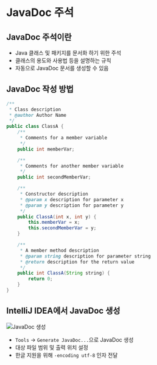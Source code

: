 # JavaDoc 주석

## JavaDoc 주석이란

- Java 클래스 및 패키지를 문서화 하기 위한 주석
- 클래스의 용도와 사용법 등을 설명하는 규칙
- 자동으로 JavaDoc 문서를 생성할 수 있음

## JavaDoc 작성 방법

```java
/**
 * Class description
 * @author Author Name
 */
public class ClassA {
    /**
     * Comments for a member variable
     */
    public int memberVar;

    /**
     * Comments for another member variable
     */
    public int secondMemberVar;

    /**
     * Constructor description
     * @param x description for parameter x
     * @param y description for parameter y
     */
    public ClassA(int x, int y) {
        this.memberVar = x;
        this.secondMemberVar = y;
    }

    /**
     * A member method description
     * @param string description for parameter string
     * @return description for the return value
     */
    public int ClassA(String string) {
        return 0;
    }
}
```

## IntelliJ IDEA에서 JavaDoc 생성

![JavaDoc 생성](img/1.png)

- `Tools` -> `Generate JavaDoc...`으로 JavaDoc 생성
- 대상 파일 범위 및 출력 위치 설정
- 한글 지원을 위해 `-encoding utf-8` 인자 전달
